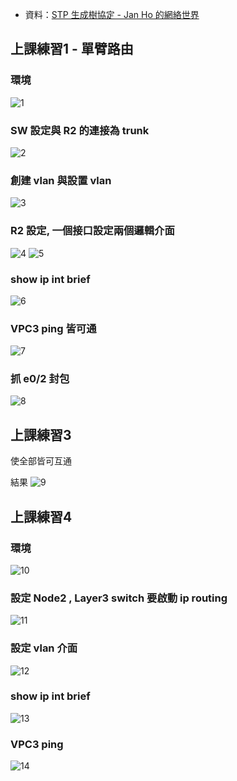 - 資料：[STP 生成樹協定 - Jan Ho 的網絡世界](https://www.jannet.hk/spanning-tree-protocol-stp-zh-hant/)
## 上課練習1 - 單臂路由
### 環境
![1](/img/20211130-1.jpg)
### SW 設定與 R2 的連接為 trunk
![2](/img/20211130-2.jpg)
### 創建 vlan 與設置 vlan 
![3](/img/20211130-3.jpg)
### R2 設定, 一個接口設定兩個邏輯介面
![4](/img/20211130-4.jpg)
![5](/img/20211130-5.jpg)
### show ip int brief
![6](/img/20211130-6.jpg)
### VPC3 ping 皆可通
![7](/img/20211130-7.jpg)
### 抓 e0/2 封包 
![8](/img/20211130-8.jpg)
## 上課練習3
使全部皆可互通

結果
![9](/img/20211130-9.jpg)
## 上課練習4
### 環境
![10](/img/20211130-10.jpg)
### 設定 Node2 , Layer3 switch 要啟動 ip routing
![11](/img/20211130-11.jpg)
### 設定 vlan 介面
![12](/img/20211130-12.jpg)
### show ip int brief
![13](/img/20211130-13.jpg)
### VPC3 ping
![14](/img/20211130-14.jpg)



